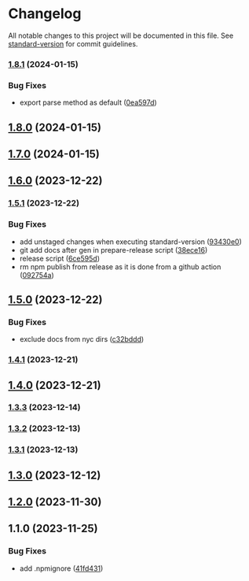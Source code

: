 # Changelog

All notable changes to this project will be documented in this file. See [standard-version](https://github.com/conventional-changelog/standard-version) for commit guidelines.

### [1.8.1](https://github.com/f3rno64/time-speak/compare/v1.8.0...v1.8.1) (2024-01-15)


### Bug Fixes

* export parse method as default ([0ea597d](https://github.com/f3rno64/time-speak/commit/0ea597debfdf0fa663d93bc54dc613ec440fa3cf))

## [1.8.0](https://github.com/f3rno64/time-speak/compare/v1.7.0...v1.8.0) (2024-01-15)

## [1.7.0](https://github.com/f3rno64/time-speak/compare/v1.6.0...v1.7.0) (2024-01-15)

## [1.6.0](https://github.com/f3rno64/time-speak/compare/v1.5.1...v1.6.0) (2023-12-22)

### [1.5.1](https://github.com/f3rno64/time-speak/compare/v1.5.0...v1.5.1) (2023-12-22)


### Bug Fixes

* add unstaged changes when executing standard-version ([93430e0](https://github.com/f3rno64/time-speak/commit/93430e04965b359ce59d6b975ab3783739fe366e))
* git add docs after gen in prepare-release script ([38ece16](https://github.com/f3rno64/time-speak/commit/38ece168f86a5afcbc5650b672c54bd50ad9b8c0))
* release script ([6ce595d](https://github.com/f3rno64/time-speak/commit/6ce595dd06106962292dc65aa68ab4abef3c9225))
* rm npm publish from release as it is done from a github action ([092754a](https://github.com/f3rno64/time-speak/commit/092754a5dbaf30e3b0308cf8947df18908495962))

## [1.5.0](https://github.com/f3rno64/time-speak/compare/v1.4.1...v1.5.0) (2023-12-22)


### Bug Fixes

* exclude docs from nyc dirs ([c32bddd](https://github.com/f3rno64/time-speak/commit/c32bddd2d626616a6704eb811784a608d3c141e2))

### [1.4.1](https://github.com/f3rno64/time-speak/compare/v1.4.0...v1.4.1) (2023-12-21)

## [1.4.0](https://github.com/f3rno64/time-speak/compare/v1.3.3...v1.4.0) (2023-12-21)

### [1.3.3](https://github.com/f3rno64/time-speak/compare/v1.3.2...v1.3.3) (2023-12-14)

### [1.3.2](https://github.com/f3rno64/time-speak/compare/v1.3.1...v1.3.2) (2023-12-13)

### [1.3.1](https://github.com/f3rno64/time-speak/compare/v1.3.0...v1.3.1) (2023-12-13)

## [1.3.0](https://github.com/f3rno64/time-speak/compare/v1.2.0...v1.3.0) (2023-12-12)

## [1.2.0](https://github.com/f3rno64/time-speak/compare/v1.1.0...v1.2.0) (2023-11-30)

## 1.1.0 (2023-11-25)


### Bug Fixes

* add .npmignore ([41fd431](https://github.com/f3rno64/time-speak/commit/41fd4319f7a1bdce7c7b2d1a3b35d4e40f1c656e))
